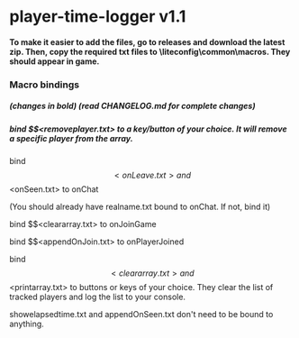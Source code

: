 # player-time-logger v1.1

#### To make it easier to add the files, go to releases and download the latest zip. Then, copy the required txt files to \liteconfig\common\macros. They should appear in game. 

### Macro bindings
##### (changes in bold) (read CHANGELOG.md for complete changes)

##### bind $$<removeplayer.txt> to a key/button of your choice. It will remove a specific player from the array.

bind $$<onLeave.txt> and $$<onSeen.txt> to onChat

(You should already have realname.txt bound to onChat. If not, bind it)

bind $$<cleararray.txt> to onJoinGame

bind $$<appendOnJoin.txt> to onPlayerJoined
  
bind $$<cleararray.txt> and $$<printarray.txt> to buttons or keys of your choice. They clear the list of tracked players and log the list to your console. 

showelapsedtime.txt and appendOnSeen.txt don't need to be bound to anything. 



